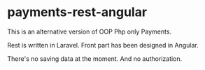# payments-rest-angular
This is an alternative version of OOP Php only Payments.

Rest is written in Laravel. Front part has been designed in Angular.

There's no saving data at the moment.
And no authorization.
